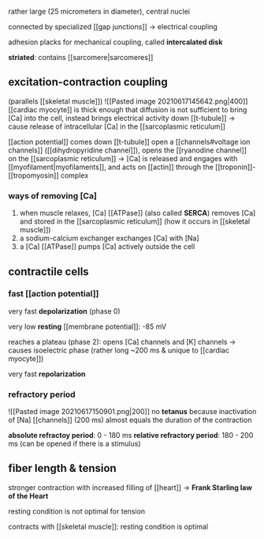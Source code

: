 rather large (25 micrometers in diameter), central nuclei

connected by specialized [[gap junctions]] -> electrical coupling

adhesion placks for mechanical coupling, called **intercalated disk**

**striated**: contains [[sarcomere|sarcomeres]]

## excitation-contraction coupling
(parallels [[skeletal muscle]])
![[Pasted image 20210617145642.png|400]]
[[cardiac myocyte]] is thick enough that diffusion is not sufficient to bring \[Ca\] into the cell, instead brings electrical activity down [[t-tubule]] -> cause release of intracellular \[Ca\] in the [[sarcoplasmic reticulum]]

[[action potential]] comes down [[t-tubule]] open a [[channels#voltage ion channels]] ([[dihydropyridine channel]]), opens the [[ryanodine channel]] on the [[sarcoplasmic reticulum]] -> \[Ca\] is released and engages with [[myofilament|myofilaments]], and acts on [[actin]] through the [[troponin]]-[[tropomyosin]] complex

### ways of removing \[Ca\]
1. when muscle relaxes, \[Ca\] [[ATPase]] (also called **SERCA**) removes \[Ca\] and stored in the [[sarcoplasmic reticulum]] (how it occurs in [[skeletal muscle]])
2. a sodium-calcium exchanger exchanges \[Ca\] with \[Na\]
3. a \[Ca\] [[ATPase]] pumps \[Ca\] actively outside the cell

## contractile cells
### fast [[action potential]]

very fast **depolarization** (phase 0)

very low **resting** [[membrane potential]]: -85 mV

reaches a plateau (phase 2): opens \[Ca\] channels and \[K\] channels -> causes isoelectric phase (rather long ~200 ms & unique to [[cardiac myocyte]])

very fast **repolarization**

### refractory period
![[Pasted image 20210617150901.png|200]]
no **tetanus** because inactivation of \[Na\] [[channels]] (200 ms) almost equals the duration of the contraction

**absolute refractoy period**: 0 - 180 ms
**relative refractory period**: 180 - 200 ms (can be opened if there is a stimulus)

## fiber length & tension
stronger contraction with increased filling of [[heart]] -> **Frank Starling law of the Heart**

resting condition is not optimal for tension

contracts with [[skeletal muscle]]: resting condition is optimal